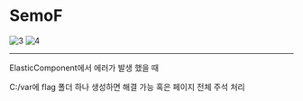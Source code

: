 # SemoF
![3](https://user-images.githubusercontent.com/113497486/225252110-79b355c9-7ed1-4615-b822-a250aee54183.png)
![4](https://user-images.githubusercontent.com/113497486/225252129-ee4875bc-deeb-4292-a2ac-5367ca2f8062.png)

------
ElasticComponent에서 에러가 발생 했을 때

C:/var에 flag 폴더 하나 생성하면 해결 가능 혹은 페이지 전체 주석 처리
